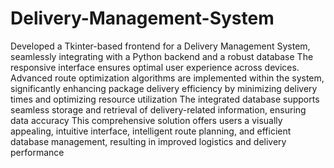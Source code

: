 # Delivery-Management-System
Developed a Tkinter-based frontend for a Delivery Management System, seamlessly integrating with a
Python backend and a robust database
The responsive interface ensures optimal user experience across devices. Advanced route
optimization algorithms are implemented within the system, significantly enhancing package delivery
efficiency by minimizing delivery times and optimizing resource utilization
The integrated database supports seamless storage and retrieval of delivery-related information,
ensuring data accuracy
This comprehensive solution offers users a visually appealing, intuitive interface, intelligent route
planning, and efficient database management, resulting in improved logistics and delivery
performance
